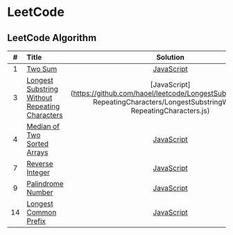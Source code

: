 # LeetCode

## LeetCode Algorithm


| # | Title | Solution | Difficulty |
| :-: | :-- | :-: | :-: |
| 1 | [Two Sum](https://leetcode.com/problems/two-sum) |[JavaScript](https://github.com/zhen-ke/leetcode/TwoSum/TwoSum.js)| Easy |
| 3 | [Longest Substring Without Repeating Characters](https://leetcode.com/problems/longest-substring-without-repeating-characters) | [JavaScript](https://github.com/haoel/leetcode/LongestSubstringWithout RepeatingCharacters/LongestSubstringWithout RepeatingCharacters.js) | Medium |
| 4 | [Median of Two Sorted Arrays](https://leetcode.com/problems/median-of-two-sorted-arrays) | [JavaScript](https://github.com/haoel/leetcode/MedianofTwoSortedArrays/MedianofTwoSortedArrays.js) | Hard |
| 7 | [Reverse Integer](https://leetcode.com/problems/reverse-integer) | [JavaScript](https://github.com/haoel/leetcode/ReverseInteger/ReverseInteger.js) | Easy |
| 9 | [Palindrome Number](https://leetcode.com/problems/palindrome-number)| [JavaScript](https://github.com/haoel/leetcode/PalindromeNumber/PalindromeNumber.js) | Easy |
| 14 | [Longest Common Prefix](https://leetcode.com/problems/longest-common-prefix)| [JavaScript](https://github.com/haoel/leetcode/LongestCommonPrefix/LongestCommonPrefix.js) | Easy |


